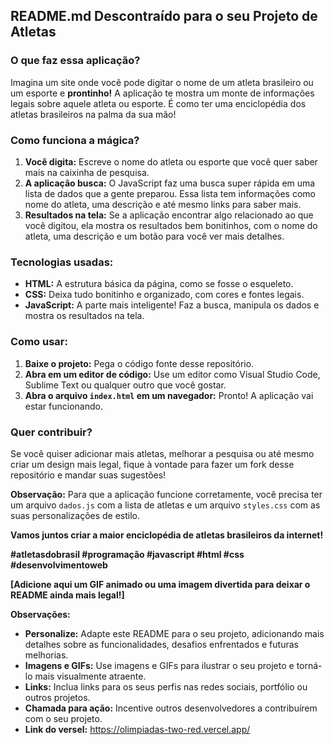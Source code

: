 ## **README.md Descontraído para o seu Projeto de Atletas**

### **O que faz essa aplicação?**

Imagina um site onde você pode digitar o nome de um atleta brasileiro ou um esporte e **prontinho!** A aplicação te mostra um monte de informações legais sobre aquele atleta ou esporte. É como ter uma enciclopédia dos atletas brasileiros na palma da sua mão! 

### **Como funciona a mágica?**

1. **Você digita:** Escreve o nome do atleta ou esporte que você quer saber mais na caixinha de pesquisa.
2. **A aplicação busca:** O JavaScript faz uma busca super rápida em uma lista de dados que a gente preparou. Essa lista tem informações como nome do atleta, uma descrição e até mesmo links para saber mais.
3. **Resultados na tela:** Se a aplicação encontrar algo relacionado ao que você digitou, ela mostra os resultados bem bonitinhos, com o nome do atleta, uma descrição e um botão para você ver mais detalhes.

### **Tecnologias usadas:**

* **HTML:** A estrutura básica da página, como se fosse o esqueleto.
* **CSS:** Deixa tudo bonitinho e organizado, com cores e fontes legais.
* **JavaScript:** A parte mais inteligente! Faz a busca, manipula os dados e mostra os resultados na tela.

### **Como usar:**

1. **Baixe o projeto:** Pega o código fonte desse repositório.
2. **Abra em um editor de código:** Use um editor como Visual Studio Code, Sublime Text ou qualquer outro que você gostar.
3. **Abra o arquivo `index.html` em um navegador:** Pronto! A aplicação vai estar funcionando.

### **Quer contribuir?**

Se você quiser adicionar mais atletas, melhorar a pesquisa ou até mesmo criar um design mais legal, fique à vontade para fazer um fork desse repositório e mandar suas sugestões!

**Observação:** Para que a aplicação funcione corretamente, você precisa ter um arquivo `dados.js` com a lista de atletas e um arquivo `styles.css` com as suas personalizações de estilo.

**Vamos juntos criar a maior enciclopédia de atletas brasileiros da internet!** 

**#atletasdobrasil #programação #javascript #html #css #desenvolvimentoweb**

**[Adicione aqui um GIF animado ou uma imagem divertida para deixar o README ainda mais legal!]**

**Observações:**

* **Personalize:** Adapte este README para o seu projeto, adicionando mais detalhes sobre as funcionalidades, desafios enfrentados e futuras melhorias.
* **Imagens e GIFs:** Use imagens e GIFs para ilustrar o seu projeto e torná-lo mais visualmente atraente.
* **Links:** Inclua links para os seus perfis nas redes sociais, portfólio ou outros projetos.
* **Chamada para ação:** Incentive outros desenvolvedores a contribuírem com o seu projeto.
* **Link do versel:** https://olimpiadas-two-red.vercel.app/
